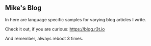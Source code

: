 ## Mike's Blog

In here are language specific samples for varying blog articles I write.

Check it out, if you are curious: https://blog.r3t.io

And remember, always reboot 3 times.

